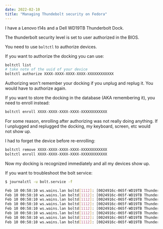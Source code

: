 ```yaml
---
date: 2022-02-10
title: "Managing Thundebolt security on Fedora"
---
```


I have a Lenovo t14s and a Dell WD19TB Thunderbolt Dock.

The thunderbolt security level is set to user authorized in the BIOS.

You need to use `boltctl` to authorize devices.

If you want to authorize the docking you can use:

```bash
boltctl list
# take note of the uuid of your device
boltctl authorize XXXX-XXXX-XXXX-XXXX-XXXXXXXXXXXX
```

Authorizing won't remember your docking if you unplug and replug it. You would have to authorize again.

If you want to store the docking in the database (AKA remembering it), you need to enroll instead:

```bash
boltctl enroll XXXX-XXXX-XXXX-XXXX-XXXXXXXXXXXX
```

For some reason, enrolling after authorizing was not really doing anything. If I unplugged and replugged the docking, my keyboard, screen, etc would not show up.

I had to forget the device before re-enrolling:

```bash
boltctl remove XXXX-XXXX-XXXX-XXXX-XXXXXXXXXXXX
boltctl enroll XXXX-XXXX-XXXX-XXXX-XXXXXXXXXXXX
```

Now my docking is recognized immediately and all my devices show up.

If you want to troubleshoot the bolt service:

```bash
$ journalctl -u bolt.service -f

Feb 10 00:58:10 ws.wains.lan boltd[1112]: [0024916c-065f-WD19TB Thunderbolt Dock    ] connected: connected (/sys/devices/pci0000:00/0000:00:1c.4/0000:04:00.0/0000:05:00.0/0000:06:00.0/domain0/0-0/0-1)
Feb 10 00:58:10 ws.wains.lan boltd[1112]: [0024916c-065f-WD19TB Thunderbolt Dock    ] auto-auth: authmode: enabled, policy: auto, iommu: no -> ok
Feb 10 00:58:10 ws.wains.lan boltd[1112]: [0024916c-065f-WD19TB Thunderbolt Dock    ] auto-auth: security: user mode, key: no -> ok
Feb 10 00:58:10 ws.wains.lan boltd[1112]: [0024916c-065f-WD19TB Thunderbolt Dock    ] authorize: authorization prepared for 'user' level
Feb 10 00:58:10 ws.wains.lan boltd[1112]: [0024916c-065f-WD19TB Thunderbolt Dock    ] udev: device changed: authorizing -> authorizing
Feb 10 00:58:10 ws.wains.lan boltd[1112]: [0024916c-065f-WD19TB Thunderbolt Dock    ] authorize: finished: ok (status: authorized, flags: 0)
Feb 10 00:58:10 ws.wains.lan boltd[1112]: [0024916c-065f-WD19TB Thunderbolt Dock    ] auto-auth: authorization successful
Feb 10 00:58:10 ws.wains.lan boltd[1112]: [0024916c-065f-WD19TB Thunderbolt Dock    ] udev: device changed: authorized -> authorized
```